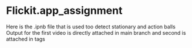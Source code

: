 # Flickit.app_assignment

Here is the .ipnb file that is used too detect stationary and action balls
Output for the first video is directly attached in main branch and second is attached in tags
